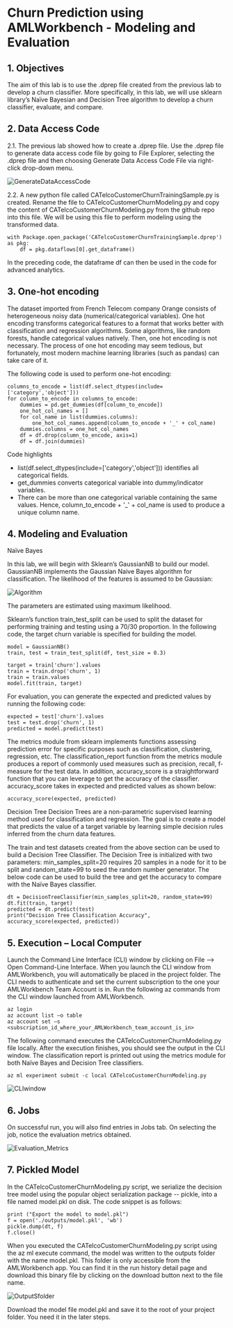 # Churn Prediction using AMLWorkbench - Modeling and Evaluation
## 1. Objectives

The aim of this lab is to use the .dprep file created from the previous lab to develop a churn classifier. More specifically, in this lab, we will use sklearn library’s Naïve Bayesian and Decision Tree algorithm to develop a churn classifier, evaluate, and compare.

## 2. Data Access Code

2.1.    The previous lab showed how to create a .dprep file. Use the .dprep file to generate data access code file by going to File Explorer, selecting the .dprep file and then choosing Generate Data Access Code File via right-click drop-down menu.

![GenerateDataAccessCode](Images/GenerateDataAccessCode.png)

2.2.    A new python file called CATelcoCustomerChurnTrainingSample.py is created. Rename the file to CATelcoCustomerChurnModeling.py and copy the content of CATelcoCustomerChurnModeling.py from the github repo into this file. We will be using this file to perform modeling using the transformed data.

```
with Package.open_package('CATelcoCustomerChurnTrainingSample.dprep') as pkg:
    df = pkg.dataflows[0].get_dataframe()
```
In the preceding code, the dataframe df can then be used in the code for advanced analytics.

## 3. One-hot encoding

The dataset imported from French Telecom company Orange consists of heterogeneous noisy data (numerical/categorical variables). One hot encoding transforms categorical features to a format that works better with classification and regression algorithms. Some algorithms, like random forests, handle categorical values natively. Then, one hot encoding is not necessary. The process of one hot encoding may seem tedious, but fortunately, most modern machine learning libraries (such as pandas) can take care of it.

The following code is used to perform one-hot encoding:

```
columns_to_encode = list(df.select_dtypes(include=['category','object']))
for column_to_encode in columns_to_encode:
    dummies = pd.get_dummies(df[column_to_encode])
    one_hot_col_names = []
    for col_name in list(dummies.columns):
        one_hot_col_names.append(column_to_encode + '_' + col_name)
    dummies.columns = one_hot_col_names
    df = df.drop(column_to_encode, axis=1)
    df = df.join(dummies)
```
Code highlights

* list(df.select_dtypes(include=['category','object'])) identifies all categorical fields.
* get_dummies converts categorical variable into dummy/indicator variables.
* There can be more than one categorical variable containing the same values. Hence, column_to_encode + '_' + col_name is used to produce a unique column name.

## 4. Modeling and Evaluation

Naïve Bayes

In this lab, we will begin with Sklearn’s GaussianNB to build our model. GaussianNB implements the Gaussian Naive Bayes algorithm for classification. The likelihood of the features is assumed to be Gaussian:

![Algorithm](Images/Formula.png)

The parameters are estimated using maximum likelihood.

Sklearn’s function train_test_split can be used to split the dataset for performing training and testing using a 70/30 proportion. In the following code, the target churn variable is specified for building the model.

```
model = GaussianNB()
train, test = train_test_split(df, test_size = 0.3)

target = train['churn'].values
train = train.drop('churn', 1)
train = train.values
model.fit(train, target)
```

For evaluation, you can generate the expected and predicted values by running the following code:

```
expected = test['churn'].values
test = test.drop('churn', 1)
predicted = model.predict(test)
```

The metrics module from sklearn implements functions assessing prediction error for specific purposes such as classification, clustering, regression, etc. The classification_report function from the metrics module produces a report of commonly used measures such as precision, recall, f-measure for the test data. In addition, accuracy_score is a straightforward function that you can leverage to get the accuracy of the classifier. accuracy_score takes in expected and predicted values as shown below:

```
accuracy_score(expected, predicted)
```
Decision Tree
Decision Trees are a non-parametric supervised learning method used for classification and regression. The goal is to create a model that predicts the value of a target variable by learning simple decision rules inferred from the churn data features.

The train and test datasets created from the above section can be used to build a Decision Tree Classifier. The Decision Tree is initialized with two parameters: min_samples_split=20 requires 20 samples in a node for it to be split and random_state=99 to seed the random number generator. The below code can be used to build the tree and get the accuracy to compare with the Naïve Bayes classifier.

```
dt = DecisionTreeClassifier(min_samples_split=20, random_state=99)
dt.fit(train, target)
predicted = dt.predict(test)
print("Decision Tree Classification Accuracy", accuracy_score(expected, predicted))
```
## 5. Execution – Local Computer

Launch the Command Line Interface (CLI) window by clicking on File --> Open Command-Line Interface. When you launch the CLI window from AMLWorkbench, you will automatically be placed in the project folder. The CLI needs to authenticate and set the current subscription to the one your AMLWorkbench Team Account is in. Run the following az commands from the CLI window launched from AMLWorkbench.

```
az login
az account list –o table
az account set –s <subscription_id_where_your_AMLWorkbench_team_account_is_in>
```
The following command executes the CATelcoCustomerChurnModeling.py file locally. After the execution finishes, you should see the output in the CLI window. The classification report is printed out using the metrics module for both Naïve Bayes and Decision Tree classifiers.

```
az ml experiment submit -c local CATelcoCustomerChurnModeling.py
```

![CLIwindow](Images/CLIWindow.png)

## 6. Jobs

On successful run, you will also find entries in Jobs tab. On selecting the job, notice the evaluation metrics obtained.

![Evaluation_Metrics](Images/EvaluationMetrics.png)

## 7. Pickled Model

In the CATelcoCustomerChurnModeling.py script, we serialize the decision tree model using the popular object serialization package -- pickle, into a file named model.pkl on disk. The code snippet is as follows:

```
print ("Export the model to model.pkl")
f = open('./outputs/model.pkl', 'wb')
pickle.dump(dt, f)
f.close()
```
When you executed the CATelcoCustomerChurnModeling.py script using the az ml execute command, the model was written to the outputs folder with the name model.pkl. This folder is only accessible from the AMLWorkbench app. You can find it in the run history detail page and download this binary file by clicking on the download button next to the file name.

![OutputSfolder](Images/OutputsFolder.png)

Download the model file model.pkl and save it to the root of your project folder. You need it in the later steps.


